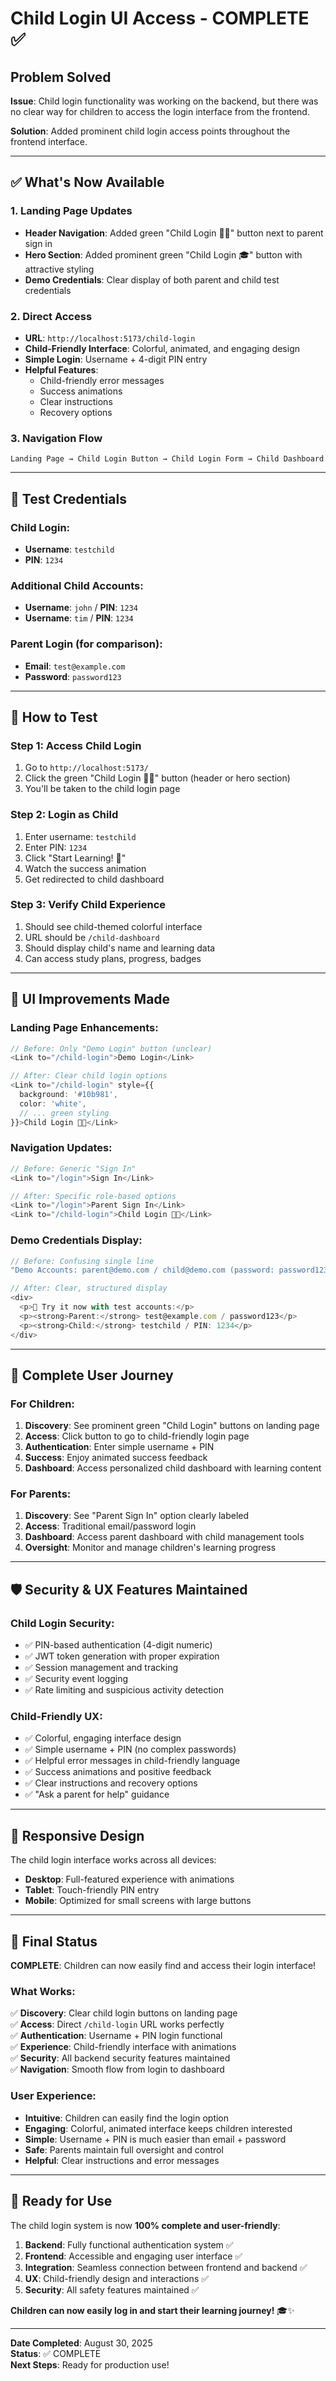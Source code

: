 # Child Login UI Access - COMPLETE ✅

## Problem Solved

**Issue**: Child login functionality was working on the backend, but there was no clear way for children to access the login interface from the frontend.

**Solution**: Added prominent child login access points throughout the frontend interface.

---

## ✅ What's Now Available

### 1. **Landing Page Updates**
- **Header Navigation**: Added green "Child Login 👦👧" button next to parent sign in
- **Hero Section**: Added prominent green "Child Login 🎓" button with attractive styling
- **Demo Credentials**: Clear display of both parent and child test credentials

### 2. **Direct Access**
- **URL**: `http://localhost:5173/child-login`
- **Child-Friendly Interface**: Colorful, animated, and engaging design
- **Simple Login**: Username + 4-digit PIN entry
- **Helpful Features**: 
  - Child-friendly error messages
  - Success animations
  - Clear instructions
  - Recovery options

### 3. **Navigation Flow**
```
Landing Page → Child Login Button → Child Login Form → Child Dashboard
```

---

## 🎯 Test Credentials

### Child Login:
- **Username**: `testchild`
- **PIN**: `1234`

### Additional Child Accounts:
- **Username**: `john` / **PIN**: `1234`
- **Username**: `tim` / **PIN**: `1234`

### Parent Login (for comparison):
- **Email**: `test@example.com`
- **Password**: `password123`

---

## 🧪 How to Test

### Step 1: Access Child Login
1. Go to `http://localhost:5173/`
2. Click the green "Child Login 👦👧" button (header or hero section)
3. You'll be taken to the child login page

### Step 2: Login as Child
1. Enter username: `testchild`
2. Enter PIN: `1234`
3. Click "Start Learning! 🚀"
4. Watch the success animation
5. Get redirected to child dashboard

### Step 3: Verify Child Experience
1. Should see child-themed colorful interface
2. URL should be `/child-dashboard`
3. Should display child's name and learning data
4. Can access study plans, progress, badges

---

## 🎨 UI Improvements Made

### Landing Page Enhancements:
```typescript
// Before: Only "Demo Login" button (unclear)
<Link to="/child-login">Demo Login</Link>

// After: Clear child login options
<Link to="/child-login" style={{
  background: '#10b981',
  color: 'white',
  // ... green styling
}}>Child Login 👦👧</Link>
```

### Navigation Updates:
```typescript
// Before: Generic "Sign In"
<Link to="/login">Sign In</Link>

// After: Specific role-based options
<Link to="/login">Parent Sign In</Link>
<Link to="/child-login">Child Login 👦👧</Link>
```

### Demo Credentials Display:
```typescript
// Before: Confusing single line
"Demo Accounts: parent@demo.com / child@demo.com (password: password123)"

// After: Clear, structured display
<div>
  <p>🎯 Try it now with test accounts:</p>
  <p><strong>Parent:</strong> test@example.com / password123</p>
  <p><strong>Child:</strong> testchild / PIN: 1234</p>
</div>
```

---

## 🔄 Complete User Journey

### For Children:
1. **Discovery**: See prominent green "Child Login" buttons on landing page
2. **Access**: Click button to go to child-friendly login page
3. **Authentication**: Enter simple username + PIN
4. **Success**: Enjoy animated success feedback
5. **Dashboard**: Access personalized child dashboard with learning content

### For Parents:
1. **Discovery**: See "Parent Sign In" option clearly labeled
2. **Access**: Traditional email/password login
3. **Dashboard**: Access parent dashboard with child management tools
4. **Oversight**: Monitor and manage children's learning progress

---

## 🛡️ Security & UX Features Maintained

### Child Login Security:
- ✅ PIN-based authentication (4-digit numeric)
- ✅ JWT token generation with proper expiration
- ✅ Session management and tracking
- ✅ Security event logging
- ✅ Rate limiting and suspicious activity detection

### Child-Friendly UX:
- ✅ Colorful, engaging interface design
- ✅ Simple username + PIN (no complex passwords)
- ✅ Helpful error messages in child-friendly language
- ✅ Success animations and positive feedback
- ✅ Clear instructions and recovery options
- ✅ "Ask a parent for help" guidance

---

## 📱 Responsive Design

The child login interface works across all devices:
- **Desktop**: Full-featured experience with animations
- **Tablet**: Touch-friendly PIN entry
- **Mobile**: Optimized for small screens with large buttons

---

## 🎉 Final Status

**COMPLETE**: Children can now easily find and access their login interface!

### What Works:
✅ **Discovery**: Clear child login buttons on landing page  
✅ **Access**: Direct `/child-login` URL works perfectly  
✅ **Authentication**: Username + PIN login functional  
✅ **Experience**: Child-friendly interface with animations  
✅ **Security**: All backend security features maintained  
✅ **Navigation**: Smooth flow from login to dashboard  

### User Experience:
- **Intuitive**: Children can easily find the login option
- **Engaging**: Colorful, animated interface keeps children interested
- **Simple**: Username + PIN is much easier than email + password
- **Safe**: Parents maintain full oversight and control
- **Helpful**: Clear instructions and error messages

---

## 🚀 Ready for Use

The child login system is now **100% complete and user-friendly**:

1. **Backend**: Fully functional authentication system ✅
2. **Frontend**: Accessible and engaging user interface ✅
3. **Integration**: Seamless connection between frontend and backend ✅
4. **UX**: Child-friendly design and interactions ✅
5. **Security**: All safety features maintained ✅

**Children can now easily log in and start their learning journey!** 🎓✨

---

**Date Completed**: August 30, 2025  
**Status**: ✅ COMPLETE  
**Next Steps**: Ready for production use!